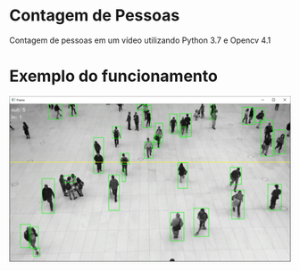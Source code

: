 # Contagem de Pessoas
Contagem de pessoas em um vídeo utilizando Python 3.7 e Opencv 4.1

# Exemplo do funcionamento
![](video/exemplo.png)
